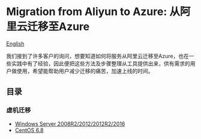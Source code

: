 # Migration from Aliyun to Azure: 从阿里云迁移至Azure

[English](https://github.com/Azure/AliyunMigration/tree/master/README_ENG.md)

我们接到了许多客户的询问，想要知道如何将服务从阿里云迁移至Azure，也在一些实践中有了经验，因此便把这些方法及步骤整理从工具提供出来，供有需求的用户做使用，希望能帮助用户减少迁移的痛苦，加速上线的时间。

## 目录

### 虚机迁移

* [Windows Server 2008R2/2012/2012R2/2016](https://github.com/Azure/AliyunMigration/tree/master/WindowsServer)
* [CentOS 6.8](https://github.com/Azure/AliyunMigration/tree/master/Linux/CentOS)
